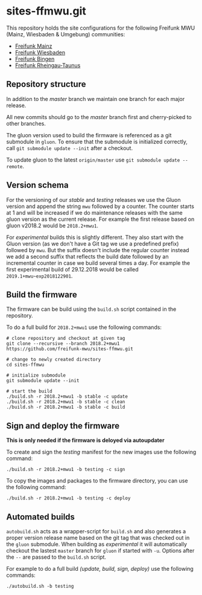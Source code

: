 # sites-ffmwu.git
This repository holds the site configurations for the following Freifunk MWU (Mainz, Wiesbaden & Umgebung) communities:

* [Freifunk Mainz](http://www.freifunk-mainz.de)
* [Freifunk Wiesbaden](http://wiesbaden.freifunk.net)
* [Freifunk Bingen](https://www.freifunk-bingen.de)
* [Freifunk Rheingau-Taunus](https://www.freifunk-rtk.de)

## Repository structure
In addition to the _master_ branch we maintain one branch for each major release.

All new commits should go to the _master_ branch first and cherry-picked to other branches.

The gluon version used to build the firmware is referenced as a git submodule in `gluon`.
To ensure that the submodule is initialized correctly, call `git submodule update --init` after a checkout.

To update gluon to the latest `origin/master` use `git submodule update --remote`.

## Version schema
For the versioning of our _stable_ and _testing_ releases we use the Gluon version and append the string `mwu` followed by a counter. The counter starts at 1 and will be increased if we do maintenance releases with the same gluon version as the current release. For example the first release based on gluon v2018.2 would be `2018.2+mwu1`.

For _experimental_ builds this is slightly different. They also start with the Gluon version (as we don't have a Git tag we use a predefined prefix) followed by `mwu`. But the suffix doesn't include the regular counter instead we add a second suffix that reflects the build date followed by an incremental counter in case we build several times a day. For example the first experimental build of 29.12.2018 would be called `2019.1+mwu~exp2018122901`.

## Build the firmware
The firmware can be build using the `build.sh` script contained in the repository.

To do a full build for `2018.2+mwu1` use the following commands:

```
# clone repository and checkout at given tag
git clone --recursive --branch 2018.2+mwu1 https://github.com/freifunk-mwu/sites-ffmwu.git

# change to newly created directory
cd sites-ffmwu

# initialize submodule
git submodule update --init

# start the build
./build.sh -r 2018.2+mwu1 -b stable -c update
./build.sh -r 2018.2+mwu1 -b stable -c clean
./build.sh -r 2018.2+mwu1 -b stable -c build
```

## Sign and deploy the firmware
**This is only needed if the firmware is deloyed via autoupdater**

To create and sign the _testing_ manifest for the new images use the following command:

```
./build.sh -r 2018.2+mwu1 -b testing -c sign
```

To copy the images and packages to the firmware directory, you can use the following command:

```
./build.sh -r 2018.2+mwu1 -b testing -c deploy
```

## Automated builds
`autobuild.sh` acts as a wrapper-script for `build.sh` and also generates a proper version release name based on the git tag that was checked out in the `gluon` submodule. When building as _experimental_ it will automatically checkout the lastest `master` branch for `gluon` if  started with `-u`. Options after the `--` are passed to the `build.sh` script.

For example to do a full build _(update, build, sign, deploy)_ use the following commands:

```
./autobuild.sh -b testing
```
